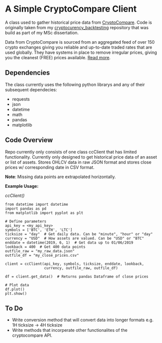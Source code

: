 # A Simple CryptoCompare Client
A class used to gather historical price data from 
[CryptoCompare](https://www.cryptocompare.com/). Code is originally 
taken from my [cryptocurency_backtesting](https://github.com/DylanScotney/cryptocurrency_backtesting) repository that was build as part of my MSc dissertation.

Data from CryptoCompare is sourced from an aggregated feed of over 150 
crypto exchanges giving you reliable and up-to-date traded rates that
are used globally. They have systems in place to remove irregular 
prices, giving you the cleanest (FREE) prices available. 
[Read more](https://www.cryptocompare.com/media/27010937/cccagg_methodology_2018-02-26.pdf).

## **Dependencies**
The class currently uses the following python librarys and any of their 
subsequent dependecies: 
* requests
* json
* datetime
* math
* pandas
* matplotlib

## **Code Overview**
Repo currently only consists of one class ccClient that has limited
functionality. Currently only designed to get historical price data 
of an asset or list of assets. Stores OHLCV data in raw JSON format
and stores close prices w/ corresponding date in CSV format. 

**Note**: Missing data points are extrapolated horizontally. 

**Example Usage:**

*ccClient()*
```
from datetime import datetime
import pandas as pd
from matplotlib import pyplot as plt

# Define parameters
api_key = <my_api_key>
symbols = ['BTC', 'ETH', 'LTC']
ticksize = "day"  # Get daily data. Can be "minute", "hour" or "day"
currency = "USD"  # How assets are valued. Can be "USD" or "BTC"
enddate = datetime(2019, 6, 1)  # Get data up to 01/06/2019
lookback = 400  # Get 400 data points
outfile_raw = "my_raw_data.json"
outfile_df = "my_close_prices.csv"

client = ccClient(api_key, symbols, ticksize, enddate, lookback,
                  currency, outfile_raw, outfile_df)

df = client.get_data()  # Returns pandas Dataframe of close prices

# Plot data
df.plot()
plt.show()
```

## **To Do**
* Write conversion method that will convert data into longer formats 
e.g. 1H ticksize -> 4H ticksize 
* Write methods that incorperate other functionalites of the 
cryptocompare API.

